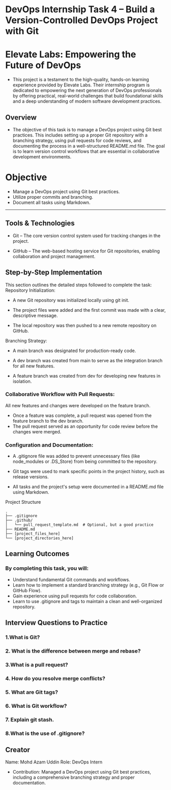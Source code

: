 # DevOps Internship Task 4 – Build a Version-Controlled DevOps Project with Git

# Elevate Labs: Empowering the Future of DevOps
* This project is a testament to the high-quality, hands-on learning experience provided by Elevate Labs. Their internship program is dedicated to empowering the next generation of DevOps professionals by offering practical, real-world challenges that build foundational skills and a deep understanding of modern software development practices.
## Overview

* The objective of this task is to manage a DevOps project using Git best practices. This includes setting up a proper Git repository with a branching strategy, using pull requests for code reviews, and documenting the process in a well-structured README.md file. The goal is to learn version control workflows that are essential in collaborative development environments.

# Objective

* Manage a DevOps project using Git best practices.
* Utilize proper commits and branching.
* Document all tasks using Markdown.
---
## Tools & Technologies
* Git – The core version control system used for tracking changes in the project.

* GitHub – The web-based hosting service for Git repositories, enabling collaboration and project management.

 ## Step-by-Step Implementation

This section outlines the detailed steps followed to complete the task:
Repository Initialization:

* A new Git repository was initialized locally using git init.
* The project files were added and the first commit was made with a clear, descriptive message.

* The local repository was then pushed to a new remote repository on GitHub.

Branching Strategy:

* A main branch was designated for production-ready code.

* A dev branch was created from main to serve as the integration branch for all new features.

* A feature branch was created from dev for developing new features in isolation.

### Collaborative Workflow with Pull Requests:

All new features and changes were developed on the feature branch.
* Once a feature was complete, a pull request was opened from the feature branch to the dev branch.
* The pull request served as an opportunity for code review before the changes were merged.
### Configuration and Documentation:

* A .gitignore file was added to prevent unnecessary files (like node_modules or .DS_Store) from being committed to the repository.

* Git tags were used to mark specific points in the project history, such as release versions.
* All tasks and the project's setup were documented in a README.md file using Markdown.

Project Structure
```
.
├── .gitignore
├── .github/
│   └── pull_request_template.md  # Optional, but a good practice
├── README.md
├── [project_files_here]
└── [project_directories_here]
```
## Learning Outcomes
### By completing this task, you will:

* Understand fundamental Git commands and workflows.
* Learn how to implement a standard branching strategy (e.g., Git Flow or GitHub Flow).
* Gain experience using pull requests for code collaboration.
* Learn to use .gitignore and tags to maintain a clean and well-organized repository.

## Interview Questions to Practice

### 1.What is Git?

### 2. What is the difference between merge and rebase?

### 3.What is a pull request?

### 4. How do you resolve merge conflicts?

### 5. What are Git tags?

### 6. What is Git workflow?

### 7. Explain git stash.

### 8.What is the use of .gitignore?

## Creator
Name: Mohd Azam Uddin
Role: DevOps Intern

* Contribution: Managed a DevOps project using Git best practices, including a comprehensive branching strategy and proper documentation.
